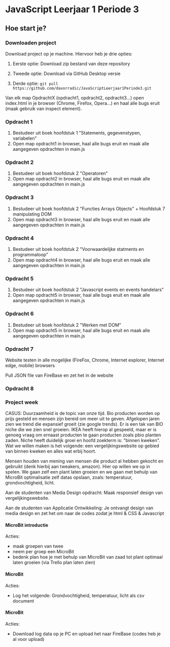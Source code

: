 # JavaScript Leerjaar 1 Periode 3

## Hoe start je?

### Downloaden project
Download project op je machine. Hiervoor heb je drie opties:
1. Eerste optie:
Download zip bestand van deze repository

2. Tweede optie:
Download via GitHub Desktop versie

3. Derde optie:
`git pull https://github.com/davorradic/JavaScriptLeerjaar1Periode3.git`

Van elk map OpdrachtX (opdracht1, opdracht2, opdracht3...) open index.html in je browser (Chrome, Firefox, Opera...) en haal alle bugs eruit (maak gebruik van inspect element).

### Opdracht 1
1. Bestudeer uit boek hoofdstuk 1 "Statements, gegevenstypen, variabelen"
2. Open map opdracht1 in browser, haal alle bugs eruit en maak alle aangegeven opdrachten in main.js

### Opdracht 2
1. Bestudeer uit boek hoofdstuk 2 "Operatoren"
2. Open map opdracht2 in browser, haal alle bugs eruit en maak alle aangegeven opdrachten in main.js

### Opdracht 3
1. Bestudeer uit boek hoofdstuk 2 "Functies Arrays Objects" + Hoofdstuk 7 manipulating DOM
2. Open map opdracht3 in browser, haal alle bugs eruit en maak alle aangegeven opdrachten in main.js

### Opdracht 4
1. Bestudeer uit boek hoofdstuk 2 "Voorwaardelijke statments en programmaloop"
2. Open map opdracht4 in browser, haal alle bugs eruit en maak alle aangegeven opdrachten in main.js

### Opdracht 5
1. Bestudeer uit boek hoofdstuk 2 "Javascript events en events handelars"
2. Open map opdracht5 in browser, haal alle bugs eruit en maak alle aangegeven opdrachten in main.js

### Opdracht 6
1. Bestudeer uit boek hoofdstuk 2 "Werken met DOM"
2. Open map opdracht5 in browser, haal alle bugs eruit en maak alle aangegeven opdrachten in main.js

### Opdracht 7
Website testen in alle mogelijke (FireFox, Chrome, Internet explorer, Internet edge, mobile) browsers

Pull JSON file van FireBase en zet het in de website

### Opdracht 8

### Project week
CASUS:
Duurzaamheid is de topic van onze tijd. Bio producten worden op prijs gesteld en mensen zijn bereid om meer uit te geven. Afgelopen jaren zien we trend die expansief groeit (zie google trends). Er is een tak van BIO niche die we zien snel groeien. IKEA heeft hierop al gespeeld, maar er is genoeg vraag om ernaast producten te gaan producten zoals pbio planten zaden.
Niche heeft duidelijk groei en hoofd zoekterm is: "binnen kweken". Wat we willen maken is het volgende: een vergelijkingswebsite op gebied van binnen kweken en alles wat erbij hoort. 

Mensen houden van mening van mensen die product al hebben gekocht en gebruikt (denk hierbij aan tweakers, amazon). Hier op willen we op in spelen. We gaan zelf een plant laten groeien en we gaan met behulp van MicroBit optimalisatie zelf datas opslaan, zoals: temperatuur, grondvochtigheid, licht.

Aan de studenten van Media Design opdracht: Maak responsief design van vergelijkingswebsite. 

Aan de studenten van Applicatie Ontwikkeling: Je ontvangt design van media design en zet het om naar de codes zodat je html & CSS & Javascript  
#### MicroBit introductie
Acties:
- maak groepen van twee
- neem per groep een MicroBit
- bedenk plan hoe je met behulp van MicroBit van zaad tot plant optimaal laten groeien (via Trello plan laten zien)

#### MicroBit
Acties:
- Log het volgende: Grondvochtigheid, temperatuur, licht als csv document

#### MicroBit
Acties:
- Download log data op je PC en upload het naar FireBase (codes heb je al voor upload)
